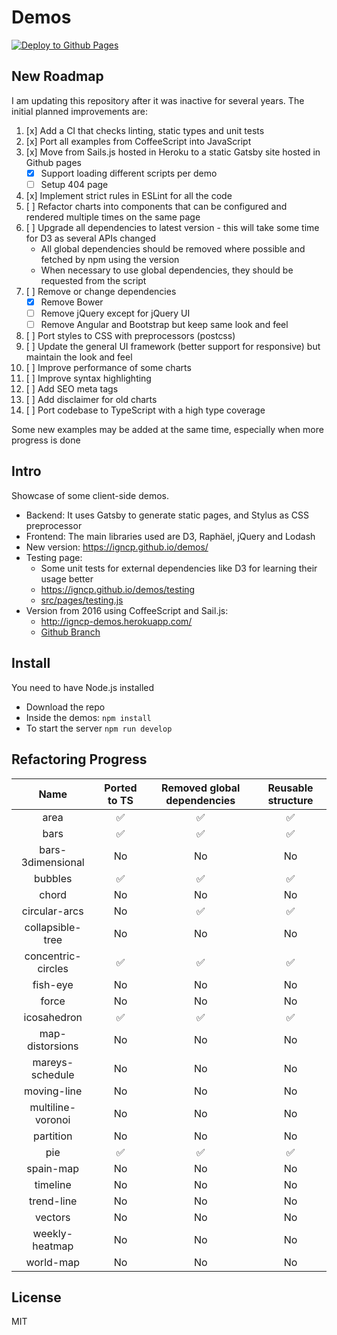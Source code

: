 # Demos

[![Deploy to Github Pages](https://github.com/igncp/demos/actions/workflows/deploy-to-ghpages.yml/badge.svg)](https://github.com/igncp/demos/actions/workflows/deploy-to-ghpages.yml)

## New Roadmap

I am updating this repository after it was inactive for several years. The initial planned improvements are:

1. [x] Add a CI that checks linting, static types and unit tests
1. [x] Port all examples from CoffeeScript into JavaScript
1. [x] Move from Sails.js hosted in Heroku to a static Gatsby site hosted in Github pages
    - [x] Support loading different scripts per demo
    - [ ] Setup 404 page
1. [x] Implement strict rules in ESLint for all the code
1. [ ] Refactor charts into components that can be configured and rendered multiple times on the same page
1. [ ] Upgrade all dependencies to latest version - this will take some time for D3 as several APIs changed
    - All global dependencies should be removed where possible and fetched by npm using the version
    - When necessary to use global dependencies, they should be requested from the script
1. [ ] Remove or change dependencies
    - [x] Remove Bower
    - [ ] Remove jQuery except for jQuery UI
    - [ ] Remove Angular and Bootstrap but keep same look and feel
1. [ ] Port styles to CSS with preprocessors (postcss)
1. [ ] Update the general UI framework (better support for responsive) but maintain the look and feel
1. [ ] Improve performance of some charts
1. [ ] Improve syntax highlighting
1. [ ] Add SEO meta tags
1. [ ] Add disclaimer for old charts
1. [ ] Port codebase to TypeScript with a high type coverage

Some new examples may be added at the same time, especially when more progress is done

## Intro

Showcase of some client-side demos.

- Backend: It uses Gatsby to generate static pages, and Stylus as CSS preprocessor
- Frontend: The main libraries used are D3, Raphäel, jQuery and Lodash
- New version: https://igncp.github.io/demos/
- Testing page:
    - Some unit tests for external dependencies like D3 for learning their usage better
    - https://igncp.github.io/demos/testing
    - [src/pages/testing.js](./src/pages/testing.js)
- Version from 2016 using CoffeeScript and Sail.js: 
    - http://igncp-demos.herokuapp.com/
    - [Github Branch](https://github.com/igncp/demos/tree/2016-version)

## Install

You need to have Node.js installed

- Download the repo
- Inside the demos: `npm install`
- To start the server `npm run develop`

## Refactoring Progress

|Name|Ported to TS|Removed global dependencies|Reusable structure|
|:--:|:--:|:--:|:--:|
|area|:white_check_mark:|:white_check_mark:|:white_check_mark:|
|bars|:white_check_mark:|:white_check_mark:|:white_check_mark:|
|bars-3dimensional|No|No|No|
|bubbles|:white_check_mark:|:white_check_mark:|:white_check_mark:|
|chord|No|No|No|
|circular-arcs|No|:white_check_mark:|:white_check_mark:|
|collapsible-tree|No|No|No|
|concentric-circles|:white_check_mark:|:white_check_mark:|:white_check_mark:|
|fish-eye|No|No|No|
|force|No|No|No|
|icosahedron|:white_check_mark:|:white_check_mark:|:white_check_mark:|
|map-distorsions|No|No|No|
|mareys-schedule|No|No|No|
|moving-line|No|No|No|
|multiline-voronoi|No|No|No|
|partition|No|No|No|
|pie|:white_check_mark:|:white_check_mark:|:white_check_mark:|
|spain-map|No|No|No|
|timeline|No|No|No|
|trend-line|No|No|No|
|vectors|No|No|No|
|weekly-heatmap|No|No|No|
|world-map|No|No|No|

## License

MIT
